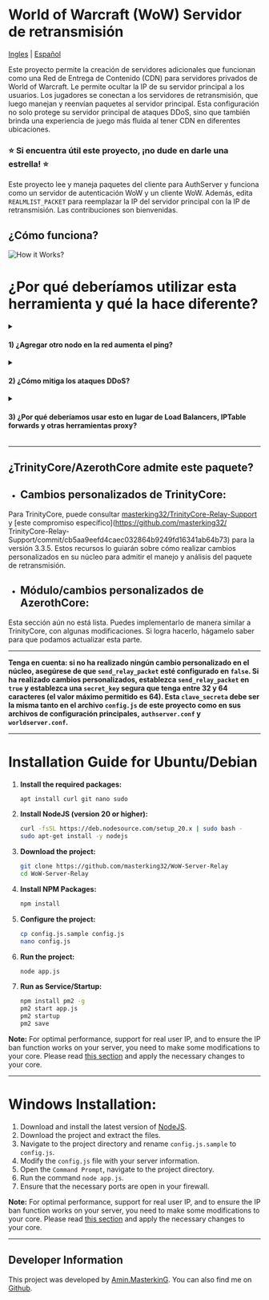 # World of Warcraft (WoW) Servidor de retransmisión

[Ingles](README.md) | [Español](README_ES.md)

Este proyecto permite la creación de servidores adicionales que funcionan como una Red de Entrega de Contenido (CDN) para servidores privados de World of Warcraft. Le permite ocultar la IP de su servidor principal a los usuarios. Los jugadores se conectan a los servidores de retransmisión, que luego manejan y reenvían paquetes al servidor principal. Esta configuración no solo protege su servidor principal de ataques DDoS, sino que también brinda una experiencia de juego más fluida al tener CDN en diferentes ubicaciones.

### ⭐ Si encuentra útil este proyecto, ¡no dude en darle una estrella! ⭐

Este proyecto lee y maneja paquetes del cliente para AuthServer y funciona como un servidor de autenticación WoW y un cliente WoW. Además, edita `REALMLIST_PACKET` para reemplazar la IP del servidor principal con la IP de retransmisión. Las contribuciones son bienvenidas.

## ¿Cómo funciona?

![How it Works?](https://raw.githubusercontent.com/masterking32/WoW-Server-Relay/main/docs/how-works.png)

# ¿Por qué deberíamos utilizar esta herramienta y qué la hace diferente?

<details>
<summary><h4>1) ¿Agregar otro nodo en la red aumenta el ping?</h4></summary>
Al contrario de lo que algunos puedan creer, agregar otro nodo en realidad puede disminuir el ping de los usuarios. Por ejemplo, si tu servidor está ubicado en la UE, pero tienes jugadores en América del Norte y del Sur, cada jugador tendrá una ruta de red diferente hacia la UE. Si establece un servidor en EE. UU. con una mejor ruta a su servidor de la UE, los jugadores pueden conectarse a su servidor de EE. UU. Este servidor luego reenviará los paquetes a través de la mejor ruta, lo que resultará en un ping mejorado para los jugadores.
</details>

<details>
<summary><h4>2) ¿Cómo mitiga los ataques DDoS?</h4></summary>
La mayoría de los ataques DDoS utilizan tipos de paquetes como UDP, ACK, SYN, etc. Esta herramienta no reenvía todos los tipos de estos ataques a su servidor principal. Al implementar límites de velocidad en su UFW/IPtable, puede proteger aún más su servidor principal de ataques DDoS. Si uno de tus servidores está siendo atacado, algunos usuarios conectados a ese servidor pueden desconectarse, pero otros aún pueden jugar. Si bien esta herramienta puede ayudar a mitigar los efectos de los ataques DDoS, no proporciona una protección del 100%. Simplemente agrega una capa adicional de seguridad de la red.
</details>

<details>
<summary><h4>3) ¿Por qué deberíamos usar esto en lugar de Load Balancers, IPTable forwards y otras herramientas proxy?</h4></summary>

#### Número 1:

Si bien puede utilizar otras herramientas para reenviar paquetes, balanceadores de carga, etc., es importante comprender que, de forma predeterminada, TrinityCore/AzerothCore recupera la IP del usuario de la IP del socket remoto. Esto significa que cuando usas algo como IPTable, la IP del usuario en el servidor WoW es la IP de tu servidor de retransmisión. Por ejemplo, si la IP de `us-relay1` es `8.8.8.8` y un jugador conectado a ese servidor intenta ingresar la contraseña incorrecta varias veces, el servidor prohibirá `8.8.8.8` en lugar de la IP del usuario. En consecuencia, nadie puede conectarse al servidor desde el nodo `us-relay1`. Para los usuarios conectados al servidor WoW desde el nodo `us-relay1`, la IP siempre será `8.8.8.8`, y en el juego, si no puedes recuperar la IP del jugador real, siempre verás las IP del nodo de retransmisión.

#### ¿Cómo lo arreglaste?

Este proyecto funciona como otros reenviadores de forma predeterminada, pero con una diferencia: solo funciona para WoW y lee, analiza y maneja paquetes. Para solucionar el problema de lectura de IP, agregamos un paquete personalizado para WorldServer y AuthServer con estos códigos de operación:

```
RELAY_SERVER_CMD_AUTH = 0x64 // 100
RELAY_SERVER_CMD_WORLD = 0xA32 // 2610
```

Si habilita `send_relay_packet` en el archivo de configuración, este proyecto enviará un paquete de retransmisión al servidor mundial y de autenticación después de abrir una conexión de socket. Este paquete incluye una clave secreta y la IP real del usuario. Sus servidores Auth y World deben analizar este paquete y reemplazar la IP del usuario con la IP dentro de este paquete.

#### Estructura de paquetes para AuthServer

| Offset | Size | Type   | Name       | Description                                                    |
| ------ | ---- | ------ | ---------- | -------------------------------------------------------------- |
| 0x0    | 1    | uint8  | OpCode     | Opcode for relay custom packet. `RELAY_SERVER_CMD_AUTH = 0x64` |
| 0x1    | 2    | uint16 | Secret_Len | Secret key length                                              |
| 0x3    | 2    | uint16 | IP_len     | The length of user IP                                          |
| 0x5    | -    | String | Secret_Key | The secret key value starts from 0x5 and ends with Secret_Len  |
| -      | -    | String | User_IP    | User IP address                                                |

#### Estructura de paquetes para WorldServer

#### ENCABEZADO

| Offset | Size | Type   | Name | Description                                                                                 |
| ------ | ---- | ------ | ---- | ------------------------------------------------------------------------------------------- |
| 0x0    | 2    | uint16 | Size | Packet Header - Size of Packet (Size of the packet including the opcode field.)             |
| 0x2    | 4    | uint32 | CMD  | Packet Header - Opcode or Command for relay custom packet. `RELAY_SERVER_CMD_WORLD = 0xA32` |

#### CUERPO

| Offset | Size | Type   | Name       | Description                                                                               |
| ------ | ---- | ------ | ---------- | ----------------------------------------------------------------------------------------- |
| 0x0    | -    | String | Secret_Key | The secret key value starts from 0x6 and ends with Secret_Len. `(Null terminated string)` |
| -      | -    | String | User_IP    | User IP address. `(Null terminated string)`                                               |
</details>

---

## ¿TrinityCore/AzerothCore admite este paquete?

- ## Cambios personalizados de TrinityCore:

Para TrinityCore, puede consultar [masterking32/TrinityCore-Relay-Support](https://github.com/masterking32/TrinityCore-Relay-Support) y [este compromiso específico](https://github.com/masterking32/ TrinityCore-Relay-Support/commit/cb5aa9eefd4caec032864b9249fd16341ab64b73) para la versión 3.3.5. Estos recursos lo guiarán sobre cómo realizar cambios personalizados en su núcleo para admitir el manejo y análisis del paquete de retransmisión.

- ## Módulo/cambios personalizados de AzerothCore:

Esta sección aún no está lista. Puedes implementarlo de manera similar a TrinityCore, con algunas modificaciones. Si logra hacerlo, hágamelo saber para que podamos actualizar esta parte.

---

**Tenga en cuenta: si no ha realizado ningún cambio personalizado en el núcleo, asegúrese de que `send_relay_packet` esté configurado en `false`. Si ha realizado cambios personalizados, establezca `send_relay_packet` en `true` y establezca una `secret_key` segura que tenga entre 32 y 64 caracteres (el valor máximo permitido es 64). Esta `clave_secreta` debe ser la misma tanto en el archivo `config.js` de este proyecto como en sus archivos de configuración principales, `authserver.conf` y `worldserver.conf`.**

---

# Installation Guide for Ubuntu/Debian

1. **Install the required packages:**

   ```bash
   apt install curl git nano sudo
   ```

2. **Install NodeJS (version 20 or higher):**

   ```bash
   curl -fsSL https://deb.nodesource.com/setup_20.x | sudo bash -
   sudo apt-get install -y nodejs
   ```

3. **Download the project:**

   ```bash
   git clone https://github.com/masterking32/WoW-Server-Relay
   cd WoW-Server-Relay
   ```

4. **Install NPM Packages:**

   ```bash
   npm install
   ```

5. **Configure the project:**

   ```bash
   cp config.js.sample config.js
   nano config.js
   ```

6. **Run the project:**

   ```bash
   node app.js
   ```

7. **Run as Service/Startup:**

   ```bash
   npm install pm2 -g
   pm2 start app.js
   pm2 startup
   pm2 save
   ```

**Note:** For optimal performance, support for real user IP, and to ensure the IP ban function works on your server, you need to make some modifications to your core. Please read [this section](https://github.com/masterking32/WoW-Server-Relay?tab=readme-ov-file#does-trinitycoreazerothcore-support-this-packet) and apply the necessary changes to your core.

---

# Windows Installation:

1. Download and install the latest version of [NodeJS](https://nodejs.org/en).
2. Download the project and extract the files.
3. Navigate to the project directory and rename `config.js.sample` to `config.js`.
4. Modify the `config.js` file with your server information.
5. Open the `Command Prompt`, navigate to the project directory.
6. Run the command `node app.js`.
7. Ensure that the necessary ports are open in your firewall.

**Note:** For optimal performance, support for real user IP, and to ensure the IP ban function works on your server, you need to make some modifications to your core. Please read [this section](https://github.com/masterking32/WoW-Server-Relay?tab=readme-ov-file#does-trinitycoreazerothcore-support-this-packet) and apply the necessary changes to your core.

---

## Developer Information

This project was developed by [Amin.MasterkinG](https://masterking32.com). You can also find me on [Github](https://github.com/masterking32).
